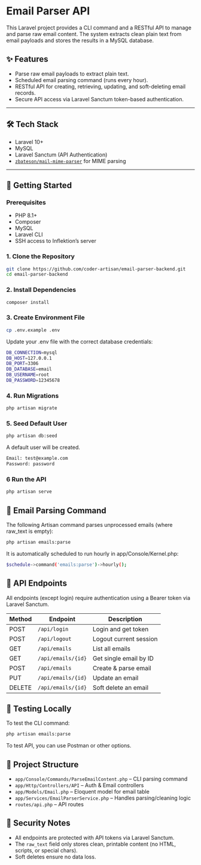 # Email Parser API

This Laravel project provides a CLI command and a RESTful API to manage and parse raw email content. The system extracts clean plain text from email payloads and stores the results in a MySQL database.

## ✨ Features

- Parse raw email payloads to extract plain text.
- Scheduled email parsing command (runs every hour).
- RESTful API for creating, retrieving, updating, and soft-deleting email records.
- Secure API access via Laravel Sanctum token-based authentication.

---

## 🛠️ Tech Stack

- Laravel 10+
- MySQL
- Laravel Sanctum (API Authentication)
- [`zbateson/mail-mime-parser`](https://github.com/zbateson/mail-mime-parser) for MIME parsing

---

## 🚀 Getting Started

### Prerequisites

- PHP 8.1+
- Composer
- MySQL
- Laravel CLI
- SSH access to Inflektion’s server

### 1. Clone the Repository

```bash
git clone https://github.com/coder-artisan/email-parser-backend.git
cd email-parser-backend
```

### 2. Install Dependencies

```bash
composer install
```

### 3. Create Environment File

```bash
cp .env.example .env
```
Update your .env file with the correct database credentials:
```bash
DB_CONNECTION=mysql
DB_HOST=127.0.0.1
DB_PORT=3306
DB_DATABASE=email
DB_USERNAME=root
DB_PASSWORD=12345678
```

### 4. Run Migrations
```bash
php artisan migrate
```

### 5. Seed Default User
```bash
php artisan db:seed
```
A default user will be created.
```bash
Email: test@example.com
Password: password
```

### 6 Run the API
```bash
php artisan serve
```

## 🧠 Email Parsing Command

The following Artisan command parses unprocessed emails (where raw_text is empty):
```bash
php artisan emails:parse
```
It is automatically scheduled to run hourly in app/Console/Kernel.php:
```bash
$schedule->command('emails:parse')->hourly();
```

## 📡 API Endpoints

All endpoints (except login) require authentication using a Bearer token via Laravel Sanctum.

| Method | Endpoint            | Description              |
|--------|---------------------|--------------------------|
| POST   | `/api/login`        | Login and get token      |
| POST   | `/api/logout`       | Logout current session   |
| GET    | `/api/emails`       | List all emails          |
| GET    | `/api/emails/{id}`  | Get single email by ID   |
| POST   | `/api/emails`       | Create & parse email     |
| PUT    | `/api/emails/{id}`  | Update an email          |
| DELETE | `/api/emails/{id}`  | Soft delete an email     |


## 🧪 Testing Locally
To test the CLI command:
```bash
php artisan emails:parse
```
To test API, you can use Postman or other options.

## 📂 Project Structure
- `app/Console/Commands/ParseEmailContent.php` – CLI parsing command
- `app/Http/Controllers/API` – Auth & Email controllers
- `app/Models/Email.php` – Eloquent model for email table
- `app/Services/EmailParserService.php` – Handles parsing/cleaning logic
- `routes/api.php` – API routes

## 🔐 Security Notes
- All endpoints are protected with API tokens via Laravel Sanctum.
- The `raw_text` field only stores clean, printable content (no HTML, scripts, or special chars).
- Soft deletes ensure no data loss.